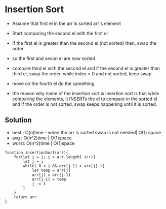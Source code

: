 # Insertion Sort

- Assume that first el in the arr is sorted arr's element
- Start comparing the second el with the first el
- If the first el is greater than the second el (not sorted) then, swap the order
- so the first and secon el are now sorted
- compare third el with the second el and if the second el is greater than third el, swap the order. while index > 0 and not sorted, keep swap.
- move on the fourth el do the samething

- the reason why name of the insertion sort is insertion sort is that while comparing the elements, it INSERTs the el to compare in the sorted el and if the order is not sorted, swap keeps happening until it is sorted.

## Solution 
- best : O(n)time - when the arr is sorted swap is not needed| O(1) space
- avg  : O(n^2)time | O(1)space
- worst: O(n^2)time | O(1)space
```
function insertionSort(arr){
    for(let i = 1; i < arr.lengthl i++){
        let j = i
        while( 0 < j && arr[j-1] > arr[j] ){
            let temp = arr[j]
            arr[j] = arr[j-1]
            arr[j-1] = temp
            j -= 1
        }
    }
    return arr
}
```
   <!-- not sorted arr's els
   -----
[6,3,2,1]
 -
 consider 6 is sorted arr's el

compare 6 & 3 -> 6 is greater than 3 -> swap! ->
[3,6,2,1] j is now 0 (out of while loop)

     not sorted arr's els
     ---
[3,6,2,1]
 ---
 sorted arr's els

 compare 6 & 2 -> 6 is greater than 2 -> swap! 
[3,2,6,1]-> j is now 1 -> 3 is greater than 2 -> swap! 
[2,3,6,1]-> j is now 0 (out of while loop)

        not sorted arr's els
        -
 [2,3,6,1]
  -----
  sorted arr's els

 compare 6 & 1 -> 6 is greater than 1 -> swap! 
[2,3,1,6]-> j is now 2 -> 3 is greater than 1 -> swap! 
[2,1,3,6]-> j is now 1 -> 2 is greater than 1 -> swap!
[1,2,3,6]-> j is now 0 (out of while loop) -->